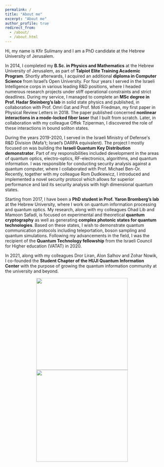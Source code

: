 ```yaml
---
permalink: /
title: "About me"
excerpt: "About me"
author_profile: true
redirect_from: 
  - /about/
  - /about.html
---
```


Hi, my name is Kfir Sulimany and I am a PhD candidate at the Hebrew University of Jerusalem.

In 2014, I completed my **B.Sc. in Physics and Mathematics** at the Hebrew University of Jerusalem, as part of **Talpiot Elite Training Academic Program**. Shortly afterwards, I acquired an additional **diploma in Computer Science** from Israel’s Open University. For four years I served in the Israeli Intelligence corps in various leading R&D positions, where I headed numerous research projects under stiff operational constraints and strict deadlines. During my service, I managed to complete an **MSc degree in Prof. Hadar Steinberg’s lab** in solid state physics and published, in collaboration with Prof. Omri Gat and Prof. Moti Friedman, my first paper in Physical Review Letters in 2018. The paper published concerned **nonlinear interactions in a mode-locked fiber laser** that I built from scratch. Later, in collaboration with my colleague Offek Tziperman, I discovered the role of these interactions in bound soliton states.

During the years 2019-2020, I served in the Israeli Ministry of Defense's R&D Division (Mafa't; Israel’s DARPA equivalent). The project I mostly focused on was building the **Israeli Quantum Key Distribution demonstrator**. Part of my responsibilities included development in the areas of quantum optics, electro-optics, RF-electronics, algorithms, and quantum information. I was responsible for conducting security analysis against a quantum computer, where I collaborated with Prof. Michael Ben-Or. Recently, together with my colleague Rom Dudkiewicz, I introduced and implemented a novel security protocol which allows for superior performance and laid its security analysis with high dimensional quantum states.

Starting from 2017, I have been a **PhD student in Prof. Yaron Bromberg’s lab** at the Hebrew University, where I work on quantum information processing and quantum optics. My research, along with my colleagues Ohad Lib and Mamoon Safadi, is focused on experimental and theoretical **quantum cryptography** as well as generating **complex photonic states for quantum technologies**. Based on these states, I wish to demonstrate quantum communication protocols including teleportation, boson sampling and quantum simulations. Following my advancements in the field, I was the recipient of the **Quantum Technology fellowship** from the Israeli Council for Higher education (VATAT) in 2020.

In 2021, along with my colleagues Dror Liran, Alon Salhov and Zohar Nowik, I co-founded the **Student Chapter of the HUJI Quantum Information Center** with the purpose of growing the quantum information community at the university and beyond.

<p align="center">
  <img src='/images/Group.png' width="300"> <img src='/images/Yaron.png' width="300">
</p>


